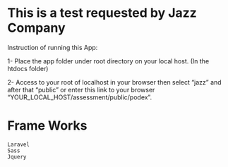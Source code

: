 # This is a test requested by Jazz Company

Instruction of running this App:

1- Place the app folder under root directory on your local host. (In the htdocs folder)

2- Access to your root of localhost in your browser then select “jazz” and after that “public” or enter this link to your browser “YOUR_LOCAL_HOST/assessment/public/podex”.

# Frame Works
    Laravel
    Sass
    Jquery
